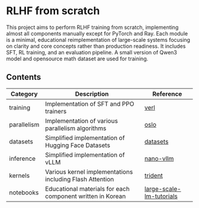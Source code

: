 # RLHF from scratch
This project aims to perform RLHF training from scratch, implementing almost all components manually except for PyTorch and Ray. Each module is a minimal, educational reimplementation of large-scale systems focusing on clarity and core concepts rather than production readiness. It includes SFT, RL training, and an evaluation pipeline. A small version of Qwen3 model and opensource math dataset are used for training.

## Contents

| Category     | Description                                                | Reference                                                                        |
|--------------|------------------------------------------------------------|----------------------------------------------------------------------------------|
| training     | Implementation of SFT and PPO trainers                     | [verl](https://github.com/volcengine/verl)                                       |
| parallelism  | Implementation of various parallelism algorithms           | [oslo](https://github.com/EleutherAI/oslo)                                       |
| datasets     | Simplified implementation of Hugging Face Datasets         | [datasets](https://github.com/huggingface/datasets)                              |
| inference    | Simplified implementation of vLLM                          | [nano-vllm](https://github.com/GeeeekExplorer/nano-vllm)                         |
| kernels      | Various kernel implementations including Flash Attention   | [trident](https://github.com/kakaobrain/trident)                                 |
| notebooks    | Educational materials for each component written in Korean | [large-scale-lm-tutorials](https://github.com/tunib-ai/large-scale-lm-tutorials) |
